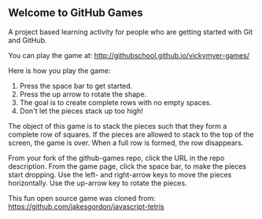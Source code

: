 ## Welcome to GitHub Games

A project based learning activity for people who are getting started with Git and GitHub.

You can play the game at: http://githubschool.github.io/vickymyer-games/

Here is how you play the game:
1. Press the space bar to get started.
2. Press the up arrow to rotate the shape.
3. The goal is to create complete rows with no empty spaces.
4. Don't let the pieces stack up too high!

The object of this game is to stack the pieces such that they form a complete row of squares.
If the pieces are allowed to stack to the top of the screen, the game is over.
When a full row is formed, the row disappears.

From your fork of the github-games repo, click the URL in the repo description.
From the game page, click the space bar, to make the pieces start dropping.
Use the left- and right-arrow keys to move the pieces horizontally.
Use the up-arrow key to rotate the pieces.


This fun open source game was cloned from: https://github.com/jakesgordon/javascript-tetris
